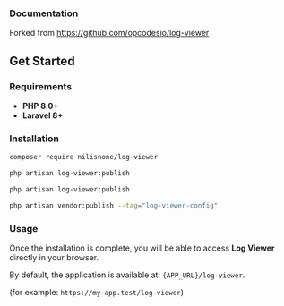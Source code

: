 ### Documentation

Forked from https://github.com/opcodesio/log-viewer

## Get Started

### Requirements

- **PHP 8.0+**
- **Laravel 8+**

### Installation


```bash
composer require nilisnone/log-viewer
```


```bash
php artisan log-viewer:publish
```


```bash
php artisan log-viewer:publish
```

```bash
php artisan vendor:publish --tag="log-viewer-config"
```


### Usage

Once the installation is complete, you will be able to access **Log Viewer** directly in your browser.

By default, the application is available at: `{APP_URL}/log-viewer`.

(for example: `https://my-app.test/log-viewer`)

